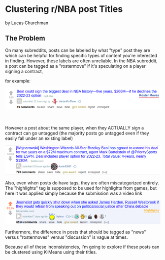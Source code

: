 # Clustering r/NBA post Titles

by Lucas Churchman

## The Problem

On many subreddits, posts can be labeled by what "type" post they are which can be helpful for finding specific types of content you're interested in finding. However, these labels are often unreliable. In the NBA subreddit, a post can be tagged as a "rostermove" if it's speculating on a player signing a contract, 

for example:

![beal1](https://github.com/LucasXavierChurchman/Capstone2/blob/master/images/bealrostermove.png)
<br>
<br>
<br>




However a post about the same player, when they ACTUALLY sign a contract can go untagged (the majority posts go untagged even if they easily fall under an existing label)


![beal2](https://github.com/LucasXavierChurchman/Capstone2/blob/master/images/bealnotag.png)
<br>

Also, even when posts do have tags, they are often miscategorized entirely. The "highlights" tag is supposed to be used for highlights from games, but here it was applied simply because the submission was a video link

![notahighlight](https://github.com/LucasXavierChurchman/Capstone2/blob/master/images/whyhighlight.png)
<br>

Furthermore, the difference in posts that should be tagged as "news" versus "rostermoves" versus "discussion" is vague at times.

Because all of these inconsistencies, I'm going to explore if these posts can be clustered using K-Means using their titles.
